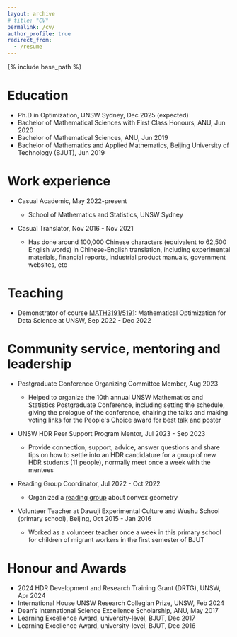 ```yaml
---
layout: archive
# title: "CV"
permalink: /cv/
author_profile: true
redirect_from:
  - /resume
---
```


{% include base_path %}

Education
======
* Ph.D in Optimization, UNSW Sydney, Dec 2025 (expected)
* Bachelor of Mathematical Sciences with First Class Honours, ANU, Jun 2020
* Bachelor of Mathematical Sciences, ANU, Jun 2019
* Bachelor of Mathematics and Applied Mathematics, Beijing University of Technology (BJUT), Jun 2019

Work experience
======
* Casual Academic, May 2022-present
  * School of Mathematics and Statistics, UNSW Sydney

* Casual Translator, Nov 2016 - Nov 2021
  * Has done around 100,000 Chinese characters (equivalent to 62,500 English words) in Chinese-English translation, including experimental materials, financial reports, industrial product manuals, government websites, etc
 
Teaching
======
* Demonstrator of course [MATH3191/5191](https://www.unsw.edu.au/science/our-schools/maths/student-life-resources/undergraduate/undergraduate-courses/math3191-mathematical-optimisation-for-data-science#heading-991840310): Mathematical Optimization for Data Science at UNSW, Sep 2022 - Dec 2022
  
Community service, mentoring and leadership
======
* Postgraduate Conference Organizing Committee Member, Aug 2023
  * Helped to organize the 10th annual UNSW Mathematics and Statistics Postgraduate Conference, including setting the schedule, giving the prologue of the conference, chairing the talks and making voting links for the People's Choice award for best talk and poster

* UNSW HDR Peer Support Program Mentor, Jul 2023 - Sep 2023
  * Provide connection, support, advice, answer questions and share tips on how to settle into an HDR candidature for a group of new HDR students (11 people), normally meet once a week with the mentees

* Reading Group Coordinator, Jul 2022 - Oct 2022
  * Organized a [reading group](https://www.mocao.org/cg/) about convex geometry

* Volunteer Teacher at Dawuji Experimental Culture and Wushu School (primary school), Beijing, Oct 2015 - Jan 2016
  * Worked as a volunteer teacher once a week in this primary school for children of migrant workers in the first semester of BJUT

Honour and Awards
======
* 2024 HDR Development and Research Training Grant (DRTG), UNSW, Apr 2024
* International House UNSW Research Collegian Prize, UNSW, Feb 2024
* Dean’s International Science Excellence Scholarship, ANU, May 2017
* Learning Excellence Award, university-level, BJUT, Dec 2017
* Learning Excellence Award, university-level, BJUT, Dec 2016
